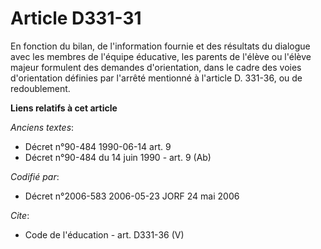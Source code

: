 # Article D331-31

En fonction du bilan, de l'information fournie et des résultats du dialogue avec les membres de l'équipe éducative, les
parents de l'élève ou l'élève majeur formulent des demandes d'orientation, dans le cadre des voies d'orientation définies par
l'arrêté mentionné à l'article D. 331-36, ou de redoublement.

**Liens relatifs à cet article**

_Anciens textes_:

  - Décret n°90-484 1990-06-14 art. 9
  - Décret n°90-484 du 14 juin 1990 - art. 9 (Ab)

_Codifié par_:

  - Décret n°2006-583 2006-05-23 JORF 24 mai 2006

_Cite_:

  - Code de l'éducation - art. D331-36 (V)

